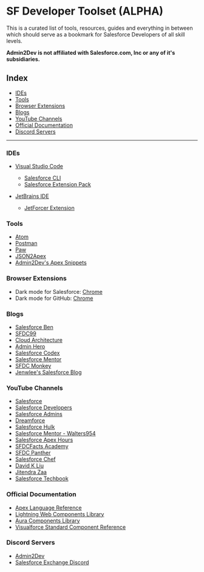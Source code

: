 # SF Developer Toolset (ALPHA)

This is a curated list of tools, resources, guides and everything in between which should serve as a bookmark for Salesforce Developers of all skill levels.

**Admin2Dev is not affiliated with Salesforce.com, Inc or any of it's subsidiaries.**

## Index

- [IDEs](#ides)
- [Tools](#tools)
- [Browser Extensions](#browser-extensions)
- [Blogs](#blogs)
- [YouTube Channels](#youtube-channels)
- [Official Documentation](#official-documentation)
- [Discord Servers](#discord-servers)

---

### IDEs
- [Visual Studio Code](http://visualstudio.microsoft.com)
  - [Salesforce CLI](https://developer.salesforce.com/tools/sfdxcli)
  - [Salesforce Extension Pack](https://marketplace.visualstudio.com/items?itemName=salesforce.salesforcedx-vscode)

- [JetBrains IDE](https://jetbrains.com)
  - [JetForcer Extension](https://jetforcer.com)

### Tools
- [Atom](https://atom.io/)
- [Postman](https://postman.com)
- [Paw](https://paw.cloud)
- [JSON2Apex](https://json2apex.herokuapp.com)
- [Admin2Dev's Apex Snippets](http://github.com/Admin2Dev/apex-snippets)

### Browser Extensions
- Dark mode for Salesforce: [Chrome](https://chrome.google.com/webstore/detail/dark-mode-for-salesforce/dfhaknkfkemfajjhmkikhhaiafkhphak?hl=en)
- Dark mode for GitHub: [Chrome](https://chrome.google.com/webstore/detail/github-dark-theme/odkdlljoangmamjilkamahebpkgpeacp)

### Blogs
- [Salesforce Ben](https://salesforceben.com)
- [SFDC99](https://sfdc99.com)
- [Cloud Architecture](https://radnip.com)
- [Admin Hero](https://adminhero.com)
- [Salesforce Codex](https://salesforcecodex.com)
- [Salesforce Mentor](http://salesforcementor.com)
- [SFDC Monkey](https://sfdcmonkey.com)
- [Jenwlee's Salesforce Blog](https://jenwlee.com)

### YouTube Channels
- [Salesforce](https://www.youtube.com/user/salesforce)
- [Salesforce Developers](https://www.youtube.com/channel/UCKORm8sxh3cheBpqs0akkhg)
- [Salesforce Admins](https://www.youtube.com/channel/UCJZ40ShB_oLStzaYT4m9WWQ)
- [Dreamforce](https://www.youtube.com/user/dreamforce)
- [Salesforce Hulk](https://www.youtube.com/channel/UCTzF0VQiCXsZ_41fjVuX7UA)
- [Salesforce Mentor - Walters954](https://www.youtube.com/channel/UCcEeoW47AVACpRXl_tPBupg)
- [Salesforce Apex Hours](https://www.youtube.com/channel/UChTdRj6YfwqhR_WEFepkcJw)
- [SFDCFacts Academy](https://www.youtube.com/channel/UCMjPIPV4-WfywFcCkXnHr6w)
- [SFDC Panther](https://www.youtube.com/channel/UC85z5G-wN1wthMNTOrmErBg)
- [Salesforce Chef](https://www.youtube.com/user/seyitbek)
- [David K Liu](https://www.youtube.com/channel/UCE0ksmKZh8kp5ZSJmWKy_hw)
- [Jitendra Zaa](https://www.youtube.com/channel/UCbhMqw4JGvDMj9sd8z77jug)
- [Salesforce Techbook](https://www.youtube.com/channel/UCipDch4PvPqm0uY4SK7mi1A)
<!-- - [Admin2Dev](): We are not there yet, but soon &tm; -->

### Official Documentation
- [Apex Language Reference](https://developer.salesforce.com/docs/atlas.en-us.apexcode.meta/apexcode/apex_reference.htm)
- [Lightning Web Components Library](https://developer.salesforce.com/docs/component-library/overview/components)
- [Aura Components Library](https://developer.salesforce.com/docs/component-library/overview/components)
- [Visualforce Standard Component Reference](https://developer.salesforce.com/docs/atlas.en-us.pages.meta/pages/pages_compref.htm)

### Discord Servers
- [Admin2Dev](https://discord.gg/5ndr5F8)
- [Salesforce Exchange Discord](https://discord.gg/6eQFVUv)
